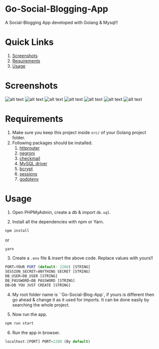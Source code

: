 # Go-Social-Blogging-App

A Social-Blogging App developed with Golang & Mysql!!

# Quick Links
1. [Screenshots](#screenshots)
2. [Requirements](#requirements)
3. [Usage](#usage)

# Screenshots
![alt text](https://raw.githubusercontent.com/yTakkar/Go-Social-Blogging-App/master/screenshots/Snap%202017-09-05%20at%2015.40.35.png)
![alt text](https://raw.githubusercontent.com/yTakkar/Go-Social-Blogging-App/master/screenshots/Snap%202017-09-05%20at%2015.40.46.png)
![alt text](https://raw.githubusercontent.com/yTakkar/Go-Social-Blogging-App/master/screenshots/Snap%202017-09-05%20at%2015.40.54.png)
![alt text](https://raw.githubusercontent.com/yTakkar/Go-Social-Blogging-App/master/screenshots/Snap%202017-09-05%20at%2015.41.31.png)
![alt text](https://raw.githubusercontent.com/yTakkar/Go-Social-Blogging-App/master/screenshots/Snap%202017-09-05%20at%2015.41.39.png)
![alt text](https://raw.githubusercontent.com/yTakkar/Go-Social-Blogging-App/master/screenshots/Snap%202017-09-05%20at%2015.41.10.png)
![alt text](https://raw.githubusercontent.com/yTakkar/Go-Social-Blogging-App/master/screenshots/Snap%202017-09-05%20at%2015.41.47.png)

# Requirements
1. Make sure you keep this project inside `src/` of your Golang project folder.
2. Following packages should be installed.
    1. [httprouter](https://github.com/julienschmidt/httprouter)
    2. [negroni](https://github.com/urfave/negroni)
    3. [checkmail](https://github.com/badoux/checkmail)
    4. [MySQL driver](https://github.com/go-sql-driver/mysql)
    5. [bcrypt](https://golang.org/x/crypto/bcrypt)
    6. [sessions](https://github.com/gorilla/sessions)
    7. [godotenv](https://github.com/joho/godotenv)

# Usage

1. Open PHPMyAdmin, create a db & import `db.sql`.

2. Install all the dependencies with npm or Yarn.
```javascript
npm install
```
or
```javascript
yarn
```

3. Create a `.env` file & insert the above code. Replace values with yours!!
```javascript
PORT=YOUR PORT (default: 2280) [STRING]
SESSION_SECRET=ANYTHING SECRET [STRING]
DB_USER=DB_USER [STRING]
DB_PASSWORD=DB PASSWORD [STRING]
DB=DB YOU JUST CREATE [STRING]
```

4. My root folder name is ``Go-Social-Blog-App`, if yours is different then go ahead & change it as it used for imports. It can be done easily by searching the whole project.

5. Now run the app.
```javascript
npm run start
```

6. Run the app in browser.
```javascript
localhost:[PORT] PORT=2280 (By default)
```
